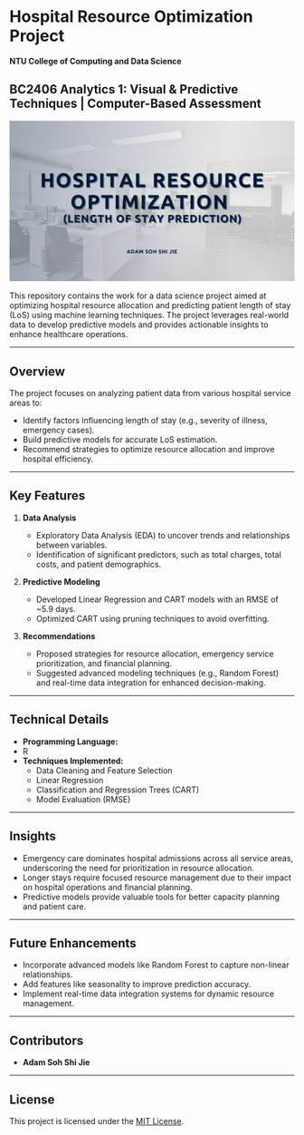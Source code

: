 # Hospital Resource Optimization Project

**NTU College of Computing and Data Science**

## BC2406 Analytics 1: Visual & Predictive Techniques | Computer-Based Assessment

<p align="center">
  <img src="readme_cover.png" alt="Cover"/>
</p>

This repository contains the work for a data science project aimed at optimizing hospital resource allocation and predicting patient length of stay (LoS) using machine learning techniques. The project leverages real-world data to develop predictive models and provides actionable insights to enhance healthcare operations.

---

## Overview

The project focuses on analyzing patient data from various hospital service areas to:
- Identify factors influencing length of stay (e.g., severity of illness, emergency cases).
- Build predictive models for accurate LoS estimation.
- Recommend strategies to optimize resource allocation and improve hospital efficiency.

---

## Key Features

1. **Data Analysis**
   - Exploratory Data Analysis (EDA) to uncover trends and relationships between variables.
   - Identification of significant predictors, such as total charges, total costs, and patient demographics.

2. **Predictive Modeling**
   - Developed Linear Regression and CART models with an RMSE of ~5.9 days.
   - Optimized CART using pruning techniques to avoid overfitting.

3. **Recommendations**
   - Proposed strategies for resource allocation, emergency service prioritization, and financial planning.
   - Suggested advanced modeling techniques (e.g., Random Forest) and real-time data integration for enhanced decision-making.

---

## Technical Details

- **Programming Language:**
 - R
- **Techniques Implemented:**
  - Data Cleaning and Feature Selection
  - Linear Regression
  - Classification and Regression Trees (CART)
  - Model Evaluation (RMSE)

---

## Insights

- Emergency care dominates hospital admissions across all service areas, underscoring the need for prioritization in resource allocation.
- Longer stays require focused resource management due to their impact on hospital operations and financial planning.
- Predictive models provide valuable tools for better capacity planning and patient care.

---

## Future Enhancements

- Incorporate advanced models like Random Forest to capture non-linear relationships.
- Add features like seasonality to improve prediction accuracy.
- Implement real-time data integration systems for dynamic resource management.

---

## Contributors

- **Adam Soh Shi Jie**

---

## License

This project is licensed under the [MIT License](LICENSE).




